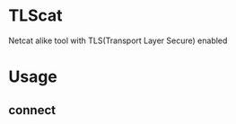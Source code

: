 TLScat
=========

Netcat alike tool with TLS(Transport Layer Secure) enabled

Usage
========

connect
----------

```tlscat <IP> <port>
```
